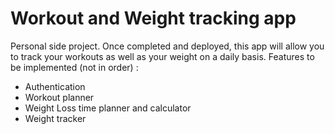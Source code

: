 # Workout and Weight tracking app

Personal side project.
Once completed and deployed, this app will allow you to track your workouts as well as your weight on a daily basis.
Features to be implemented (not in order) : 
  - Authentication
  - Workout planner
  - Weight Loss time planner and calculator
  - Weight tracker
